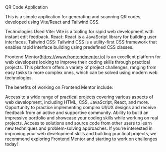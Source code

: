 QR Code Application

This is a simple application for generating and scanning QR codes, developed using Vite/React and Tailwind CSS.

Technologies Used
Vite: Vite is a tooling for rapid web development with instant edit feedback.
React: React is a JavaScript library for building user interfaces.
Tailwind CSS: Tailwind CSS is a utility-first CSS framework that enables rapid interface building using predefined CSS classes.


Frontend Mentor(https://www.frontendmentor.io) is an excellent platform for web developers looking to improve their coding skills through practical projects. This platform offers a variety of project challenges, ranging from easy tasks to more complex ones, which can be solved using modern web technologies.

The benefits of working on Frontend Mentor include:

Access to a wide range of practical projects covering various aspects of web development, including HTML, CSS, JavaScript, React, and more.
Opportunity to practice implementing complex UI/UX designs and receive feedback from an active and supportive community.
Ability to build an impressive portfolio and showcase your coding skills while working on real projects.
Access to solutions and source code from other users to learn new techniques and problem-solving approaches.
If you're interested in improving your web development skills and building practical projects, we recommend exploring Frontend Mentor and starting to work on challenges today!